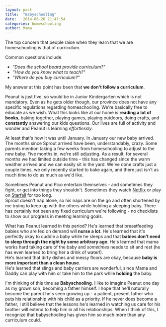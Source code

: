 ```yaml
---
layout: post
title:  "Babyschooling"
date:   2014-06-20 21:47:54
categories: homeschooling
author: Mama
---
```


The top concern that people raise when they learn that we are homeschooling is that of curriculum.  

Common questions include:
* _"Does the school board provide curriculum?"_
* _"How do you know what to teach?"_
* _"Where do you buy curriculum?"_

My answer at this point has been that **we don't follow a curriculum**.

Peanut is just five, so would be in Junior Kindergarten which is not mandatory.  Even as he gets older though, our province does not have any specific regulations regarding homeschooling.  We're basically free to educate as we wish.  What this looks like at our home is **reading a lot of books**, baking together, playing games, playing outdoors, doing crafts, and **constantly** answering our kids questions.  Our lives are full of activity and wonder and Peanut is learning _effortlessly_.

At least that's how it was until January.  In January our new baby arrived.  The months since Sprout arrived have been, understandably, crazy.  Some parents mention taking a few weeks from homeschooling to adjust to the new baby.  Five months in, we're still adjusting.  As a result, for several months we had limited outside time - this has changed since the warm weather arrived and we can easily sit in the yard.  We've done crafts just a couple times, we only recently started to bake again, and there just isn't as much time to do as much as we'd like.

Sometimes Peanut and Pico entertain themselves - and sometimes they fight, or get into things they shouldn't.
Sometimes they watch [Netflix](https://www.netflix.com) or play on [Starfall](http://www.starfall.com) for too long.  
Sprout doesn't nap alone, so his naps are on the go and often shortened by me trying to keep up with the others while holding a sleeping baby.
There has certainly not been any fixed curriculum we're following - no checklists to show our progress in meeting learning goals.

What has Peanut learned in this period?
He's learned that breastfeeding babies who are fed on demand will **nurse a lot**.
He's learned that it's perfectly okay to cuddle a baby while he sleeps and that **babies don't need to sleep through the night by some arbitrary age**.
He's learned that mama works hard taking care of the baby and _sometimes_ needs to sit and rest (he has even learned to bring her a drink of water!).  
He's learned that dirty dishes and messy floors are okay, because **baby is more important than a clean house**.  
He's learned that slings and baby carriers are wonderful, since Mama and Daddy can play with him or take him to the park while **holding** the baby.  

I'm thinking of this time as **Babyschooling**.  I like to imagine Peanut one day as my grown son, becoming a father himself.  I hope that he'll naturally become the parent he's seen growing up - a patient, present father who puts his relationship with his child as a priority.  If he never does become a father, I still believe that the lessons he's learned in watching us care for his brother will extend to help him in all his relationships.  When I think of this, I recognize that babyschooling has given him so much more than any curriculum could.  






